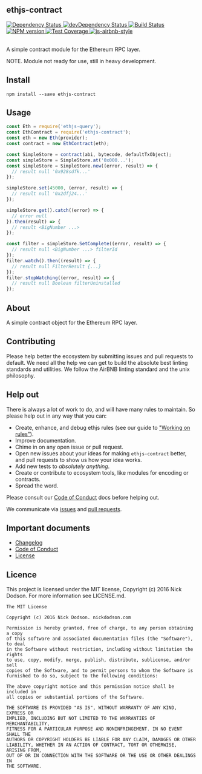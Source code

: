 ## ethjs-contract

<div>
  <!-- Dependency Status -->
  <a href="https://david-dm.org/ethjs/ethjs-contract">
    <img src="https://david-dm.org/ethjs/ethjs-contract.svg"
    alt="Dependency Status" />
  </a>

  <!-- devDependency Status -->
  <a href="https://david-dm.org/ethjs/ethjs-contract#info=devDependencies">
    <img src="https://david-dm.org/ethjs/ethjs-contract/dev-status.svg" alt="devDependency Status" />
  </a>

  <!-- Build Status -->
  <a href="https://travis-ci.org/ethjs/ethjs-contract">
    <img src="https://travis-ci.org/ethjs/ethjs-contract.svg"
    alt="Build Status" />
  </a>

  <!-- NPM Version -->
  <a href="https://www.npmjs.org/package/ethjs-contract">
    <img src="http://img.shields.io/npm/v/ethjs-contract.svg"
    alt="NPM version" />
  </a>

  <!-- Test Coverage -->
  <a href="https://coveralls.io/r/ethjs/ethjs-contract">
    <img src="https://coveralls.io/repos/github/ethjs/ethjs-contract/badge.svg" alt="Test Coverage" />
  </a>

  <!-- Javascript Style -->
  <a href="http://airbnb.io/javascript/">
    <img src="https://img.shields.io/badge/code%20style-airbnb-brightgreen.svg" alt="js-airbnb-style" />
  </a>
</div>

<br />

A simple contract module for the Ethereum RPC layer.

NOTE. Module not ready for use, still in heavy development.

## Install

```
npm install --save ethjs-contract
```

## Usage

```js
const Eth = require('ethjs-query');
const EthContract = require('ethjs-contract');
const eth = new Eth(provider);
const contract = new EthContract(eth);

const SimpleStore = contract(abi, bytecode, defaultTxObject);
const simpleStore = SimpleStore.at('0x000...');
const simpleStore = SimpleStore.new((error, result) => {
  // result null '0x928sdfk...'
});

simpleStore.set(45000, (error, result) => {
  // result null '0x2dfj24...'
});

simpleStore.get().catch((error) => {
  // error null
}).then(result) => {
  // result <BigNumber ...>
});

const filter = simpleStore.SetComplete((error, result) => {
  // result null <BigNumber ...> filterId
});
filter.watch().then((result) => {
  // result null FilterResult {...}
});
filter.stopWatching((error, result) => {
  // result null Boolean filterUninstalled
});
```

## About

A simple contract object for the Ethereum RPC layer.

## Contributing

Please help better the ecosystem by submitting issues and pull requests to default. We need all the help we can get to build the absolute best linting standards and utilities. We follow the AirBNB linting standard and the unix philosophy.

<!--
## Guides

You'll find more detailed information on using default and tailoring it to your needs in our guides:

- [User guide](docs/user-guide.md) - Usage, configuration, FAQ and complementary tools.
- [Developer guide](docs/developer-guide.md) - Contributing to wafr and writing your own plugins & formatters.
-->

## Help out

There is always a lot of work to do, and will have many rules to maintain. So please help out in any way that you can:

- Create, enhance, and debug ethjs rules (see our guide to ["Working on rules"](./github/CONTRIBUTING.md)).
- Improve documentation.
- Chime in on any open issue or pull request.
- Open new issues about your ideas for making `ethjs-contract` better, and pull requests to show us how your idea works.
- Add new tests to *absolutely anything*.
- Create or contribute to ecosystem tools, like modules for encoding or contracts.
- Spread the word.

Please consult our [Code of Conduct](CODE_OF_CONDUCT.md) docs before helping out.

We communicate via [issues](https://github.com/ethjs/ethjs-contract/issues) and [pull requests](https://github.com/ethjs/ethjs-contract/pulls).

## Important documents

- [Changelog](CHANGELOG.md)
- [Code of Conduct](CODE_OF_CONDUCT.md)
- [License](https://raw.githubusercontent.com/ethjs/ethjs-contract/master/LICENSE)

## Licence

This project is licensed under the MIT license, Copyright (c) 2016 Nick Dodson. For more information see LICENSE.md.

```
The MIT License

Copyright (c) 2016 Nick Dodson. nickdodson.com

Permission is hereby granted, free of charge, to any person obtaining a copy
of this software and associated documentation files (the "Software"), to deal
in the Software without restriction, including without limitation the rights
to use, copy, modify, merge, publish, distribute, sublicense, and/or sell
copies of the Software, and to permit persons to whom the Software is
furnished to do so, subject to the following conditions:

The above copyright notice and this permission notice shall be included in
all copies or substantial portions of the Software.

THE SOFTWARE IS PROVIDED "AS IS", WITHOUT WARRANTY OF ANY KIND, EXPRESS OR
IMPLIED, INCLUDING BUT NOT LIMITED TO THE WARRANTIES OF MERCHANTABILITY,
FITNESS FOR A PARTICULAR PURPOSE AND NONINFRINGEMENT. IN NO EVENT SHALL THE
AUTHORS OR COPYRIGHT HOLDERS BE LIABLE FOR ANY CLAIM, DAMAGES OR OTHER
LIABILITY, WHETHER IN AN ACTION OF CONTRACT, TORT OR OTHERWISE, ARISING FROM,
OUT OF OR IN CONNECTION WITH THE SOFTWARE OR THE USE OR OTHER DEALINGS IN
THE SOFTWARE.
```
